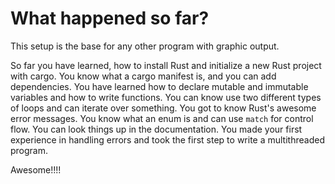 # What happened so far?

This setup is the base for any other program with graphic output.

So far you have learned, how to install Rust and initialize a new Rust project with cargo. You know what a cargo manifest is, and you can add dependencies. You have learned how to declare mutable and immutable variables and how to write functions. You can know use two different types of loops and can iterate over something. You got to know Rust's awesome error messages. You know what an enum is and can use `match` for control flow. You can look things up in the documentation. You made your first experience in handling errors and took the first step to write a multithreaded program. 

Awesome!!!!
